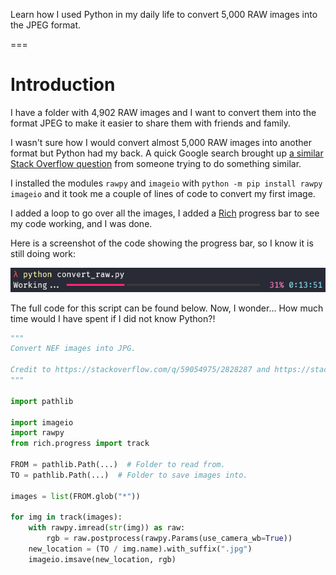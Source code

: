Learn how I used Python in my daily life to convert 5,000 RAW images into the JPEG format.

===


# Introduction

I have a folder with 4,902 RAW images and I want to convert them into the format JPEG to make it easier to share them with friends and family.

I wasn't sure how I would convert almost 5,000 RAW images into another format but Python had my back.
A quick Google search brought up [a similar Stack Overflow question][so-question] from someone trying to do something similar.

I installed the modules `rawpy` and `imageio` with `python -m pip install rawpy imageio` and it took me a couple of lines of code to convert my first image.

I added a loop to go over all the images, I added a [Rich] progress bar to see my code working, and I was done.

Here is a screenshot of the code showing the progress bar, so I know it is still doing work:

![Screenshot of a Python script that used a rich progress bar while converting RAW images into JPEGs.](_working.webp "The progress bar during the execution of the script.")

The full code for this script can be found below.
Now, I wonder...
How much time would I have spent if I did not know Python?!

```py
"""
Convert NEF images into JPG.

Credit to https://stackoverflow.com/q/59054975/2828287 and https://stackoverflow.com/a/66048939/2828287.
"""

import pathlib

import imageio
import rawpy
from rich.progress import track

FROM = pathlib.Path(...)  # Folder to read from.
TO = pathlib.Path(...)  # Folder to save images into.

images = list(FROM.glob("*"))

for img in track(images):
    with rawpy.imread(str(img)) as raw:
        rgb = raw.postprocess(rawpy.Params(use_camera_wb=True))
    new_location = (TO / img.name).with_suffix(".jpg")
    imageio.imsave(new_location, rgb)
```

[so-question]: https://stackoverflow.com/q/59054975/2828287
[rich]: https://rich.readthedocs.io/
